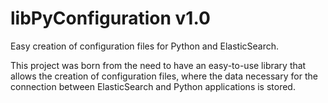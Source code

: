 # libPyConfiguration v1.0

Easy creation of configuration files for Python and ElasticSearch.

This project was born from the need to have an easy-to-use library that allows the creation of configuration files, where the data necessary for the connection between ElasticSearch and Python applications is stored.
